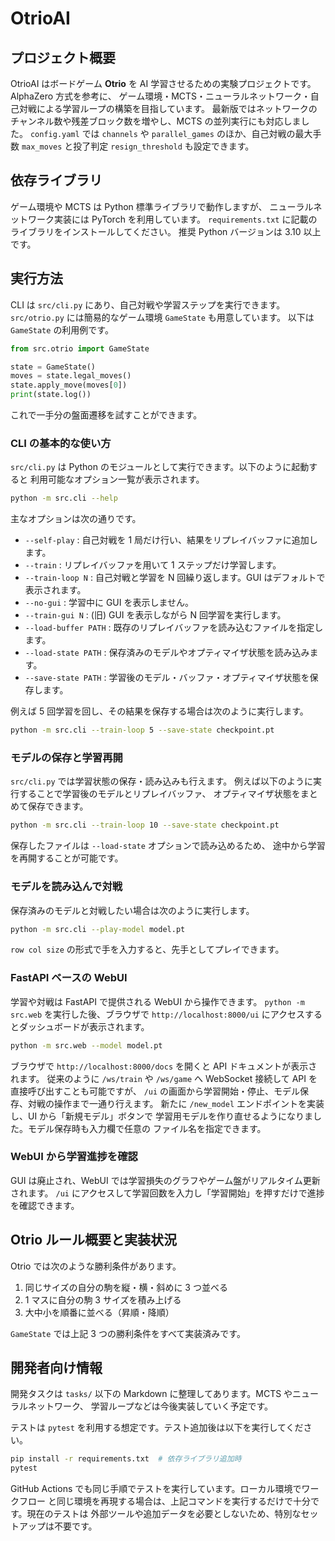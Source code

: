 # OtrioAI

## プロジェクト概要
OtrioAI はボードゲーム **Otrio** を AI 学習させるための実験プロジェクトです。AlphaZero 方式を参考に、
ゲーム環境・MCTS・ニューラルネットワーク・自己対戦による学習ループの構築を目指しています。
最新版ではネットワークのチャンネル数や残差ブロック数を増やし、MCTS の並列実行にも対応しました。
`config.yaml` では `channels` や `parallel_games` のほか、自己対戦の最大手数 `max_moves` と投了判定 `resign_threshold` も設定できます。

## 依存ライブラリ
ゲーム環境や MCTS は Python 標準ライブラリで動作しますが、
ニューラルネットワーク実装には PyTorch を利用しています。
`requirements.txt` に記載のライブラリをインストールしてください。
推奨 Python バージョンは 3.10 以上です。

## 実行方法
CLI は `src/cli.py` にあり、自己対戦や学習ステップを実行できます。`src/otrio.py` には簡易的なゲーム環境 `GameState` も用意しています。
以下は `GameState` の利用例です。

```python
from src.otrio import GameState

state = GameState()
moves = state.legal_moves()
state.apply_move(moves[0])
print(state.log())
```

これで一手分の盤面遷移を試すことができます。

### CLI の基本的な使い方

`src/cli.py` は Python のモジュールとして実行できます。以下のように起動すると
利用可能なオプション一覧が表示されます。

```bash
python -m src.cli --help
```

主なオプションは次の通りです。

- `--self-play` : 自己対戦を 1 局だけ行い、結果をリプレイバッファに追加します。
- `--train` : リプレイバッファを用いて 1 ステップだけ学習します。
- `--train-loop N` : 自己対戦と学習を N 回繰り返します。GUI はデフォルトで表示されます。
- `--no-gui` : 学習中に GUI を表示しません。
- `--train-gui N` : (旧) GUI を表示しながら N 回学習を実行します。
- `--load-buffer PATH` : 既存のリプレイバッファを読み込むファイルを指定します。
- `--load-state PATH` : 保存済みのモデルやオプティマイザ状態を読み込みます。
- `--save-state PATH` : 学習後のモデル・バッファ・オプティマイザ状態を保存します。

例えば 5 回学習を回し、その結果を保存する場合は次のように実行します。

```bash
python -m src.cli --train-loop 5 --save-state checkpoint.pt
```

### モデルの保存と学習再開

`src/cli.py` では学習状態の保存・読み込みも行えます。
例えば以下のように実行することで学習後のモデルとリプレイバッファ、
オプティマイザ状態をまとめて保存できます。

```bash
python -m src.cli --train-loop 10 --save-state checkpoint.pt
```

保存したファイルは `--load-state` オプションで読み込めるため、
途中から学習を再開することが可能です。

### モデルを読み込んで対戦

保存済みのモデルと対戦したい場合は次のように実行します。

```bash
python -m src.cli --play-model model.pt
```

`row col size` の形式で手を入力すると、先手としてプレイできます。

### FastAPI ベースの WebUI

学習や対戦は FastAPI で提供される WebUI から操作できます。
`python -m src.web` を実行した後、ブラウザで `http://localhost:8000/ui` にアクセスするとダッシュボードが表示されます。

```bash
python -m src.web --model model.pt
```

ブラウザで `http://localhost:8000/docs` を開くと API ドキュメントが表示されます。
従来のように `/ws/train` や `/ws/game` へ WebSocket 接続して API を直接呼び出すことも可能ですが、
`/ui` の画面から学習開始・停止、モデル保存、対戦の操作まで一通り行えます。
新たに `/new_model` エンドポイントを実装し、UI から「新規モデル」ボタンで
学習用モデルを作り直せるようになりました。モデル保存時も入力欄で任意の
ファイル名を指定できます。

### WebUI から学習進捗を確認

GUI は廃止され、WebUI では学習損失のグラフやゲーム盤がリアルタイム更新されます。
`/ui` にアクセスして学習回数を入力し「学習開始」を押すだけで進捗を確認できます。

## Otrio ルール概要と実装状況
Otrio では次のような勝利条件があります。

1. 同じサイズの自分の駒を縦・横・斜めに 3 つ並べる
2. 1 マスに自分の駒 3 サイズを積み上げる
3. 大中小を順番に並べる（昇順・降順）

`GameState` では上記 3 つの勝利条件をすべて実装済みです。

## 開発者向け情報
開発タスクは `tasks/` 以下の Markdown に整理してあります。MCTS やニューラルネットワーク、
学習ループなどは今後実装していく予定です。

テストは `pytest` を利用する想定です。テスト追加後は以下を実行してください。

```bash
pip install -r requirements.txt  # 依存ライブラリ追加時
pytest
```

GitHub Actions でも同じ手順でテストを実行しています。ローカル環境でワークフロー
と同じ環境を再現する場合は、上記コマンドを実行するだけで十分です。現在のテストは
外部ツールや追加データを必要としないため、特別なセットアップは不要です。
